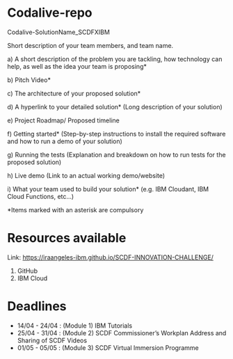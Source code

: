 # Codalive-repo

Codalive-SolutionName_SCDFXIBM

Short description of your team members, and team name.

a) A short description of the problem you are tackling, how technology can help, as well as the idea your team is proposing*

b) Pitch Video*

c) The architecture of your proposed solution*

d) A hyperlink to your detailed solution* (Long description of your solution)

e) Project Roadmap/ Proposed timeline

f) Getting started* (Step-by-step instructions to install the required software and how to run a demo of your solution)

g) Running the tests (Explanation and breakdown on how to run tests for the proposed solution)

h) Live demo (Link to an actual working demo/website)

i) What your team used to build your solution* (e.g. IBM Cloudant, IBM Cloud Functions, etc…)

*Items marked with an asterisk are compulsory

# Resources available

Link: https://iraangeles-ibm.github.io/SCDF-INNOVATION-CHALLENGE/
1) GitHub
2) IBM Cloud 

# Deadlines 
- 14/04 - 24/04 : (Module 1) IBM Tutorials
- 25/04 - 31/04 : (Module 2) SCDF Commissioner’s Workplan Address and Sharing of SCDF Videos
- 01/05 - 05/05 : (Module 3) SCDF Virtual Immersion Programme
